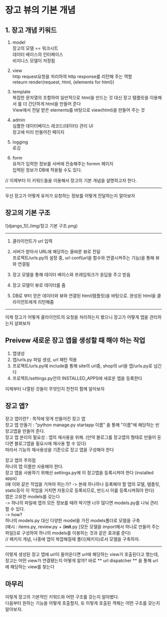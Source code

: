 # 장고 뷰의 기본 개념


## **1. 장고 개념 키워드**
1. model    	
  장고의 모델 == 워크시트    	
  데이터 베이스의 인터페이스    	
  비지니스 모델이 저장됨	    
    
2. view    
  http request요청을 처리하여 http response를 리턴해 주는 역할	    	
  reteurn render(request, html, {elements for html})	    
    
3. template    
  복잡한 문자열의 조합하여 일반적으로 html을 만드는 것 대신 장고 탬플릿을 이용해서 를 더 간단하게 html을 만들어 준다    
  View에서 전달 받은 elements를 바탕으로 view(html)을 만들어 주는 것    
    
4. admin    
  심플한 데이터베이스 레코드(데이터) 관리 UI    
  장고에 미리 만들어진 페이지    
    
5. logging    
  로깅    
    
6. form    
  유저가 입력한 정보를 서버에 전송해주는 formm 페이지    
  입력된 정보가 DB에 적용될 수도 있다.    
    
  // 이제부터 이 키워드들을 이용해서 장고의 기본 개념을 설명하고자 한다.     
    
    

---
우선 장고가 어떻게 유저가 요청하는 정보를 어떻게 전달하는지 알아보자    
    
## 장고의 기본 구조    

![django_1](./img/장고 기본 구조.png)

---
  1. 클라이언트가 url 입력     
      
  2. 서버가 받아서 URL에 해당하는 올바른 뷰로 전달    
    프로젝트/urls.py의 설정 중, url conf(url을 함수와 연결시켜주는 기능)을 통해 뷰와 연결됨    
        
  3. 장고 모델을 통해 데이터 베이스와 프레임워크가 응답을 주고 받음    
      
  4. 장고 모델이 뷰로 데이터를 줌    
      
  5. DB로 부터 얻은 데이터와 뷰와 연결된 html(템플릿)을 바탕으로. 완성된 html을 클라이언트에게 리턴해줌    

---

이제 장고가 어떻게 클라이언트의 요청을 처리하는지 봤으니 장고가 어떻게 앱을 관리하는지 살펴보자    
## Preivew 새로운 장고 앱을 생성할 때 해야 하는 작업    
  1. 앱생성    
  2. 앱/urls.py 파일 생성, url 패턴 적용    
  3. 프로젝트/urls.py에 include를 통해 site의 url중, shop의 url을 앱/urls.py로 넘긴다    
  4. 프로젝트/settings.py안의 INSTALLED_APPS에 새로운 앱을 등록한다    
      
이제부터 나열된 것들이 무엇인지 천천히 함께 알아보자     

## 장고 앱?    
  장고 앱이란? : 목적에 맞게 만들어진 장고 앱    
  장고 앱 만들기 : "python manage.py startapp 이름" 을 통해 "이름"에 해당하는 빈 장고앱을 만들어 준다.    
  장고 앱 분리의 필요성 :  앱의 재사용을 위해. (만약 블로그를 장고앱의 형태로 만들어 둔다면 블로그앱을 필요시에 재사용 할 수 있다)    
	따라서 기능의 재사용성을 기준으로 장고 앱을 구성해야 한다    
    
  장고 앱의 주의점    
	하나의 앱 이름만 사용해야 한다.      
	장고 앱을 사용하기 위해선 settings.py에 이 장고앱을 등록시켜야 한다 (installed apps)    
	(왜 이와 같은 작업을 거쳐야 하는가? -> 본래 하나하나 등록해야 할 앱의 모델, 템플릿, static등이 이 작업을 거치면 자동으로 등록되므로, 반드시 이를 등록시켜줘야 한다)    
	앱은 고유한 models를 갖는다     
		-> 하나의 파일에 앱의 모든 정보를 때려 박기엔 너무 많다면 models.py를 나눠 관리할 수 있다.    
		-> how?     
		하나의 models.py 대신 다양한 model을 가진 models폴더로 모델을 구축    
		(예시 : items.py, review.py + (__init__.py [모든 모델을 import해서 하나로 만들어 주는 파일])로 구성하여 하나의 models를 이용하는 것과 같은 효과를 준다)    
		// 패키지 개념, 나중에 앱이 복잡해질때 폴더(패키지)로서 모델을 구축하자.     

---
이렇게 생성된 장고 앱에 url이 들어온다면 url에 해당하는 view가 호출된다고 했는데, 장고는 어떤 view가 연결됐는지 어떻게 알까?
바로 ** url dispatcher ** 을 통해 url에 해당하는 view를 찾는다    

## 마무리    
이렇게 장고의 기본적인 키워드와 어떤 구조를 갖는지 알아봤다.    
다음부터 원하는 기능을 어떻게 호출할지, 또 이렇게 호출된 객체는 어떤 구조를 갖는지 알아보자.     

